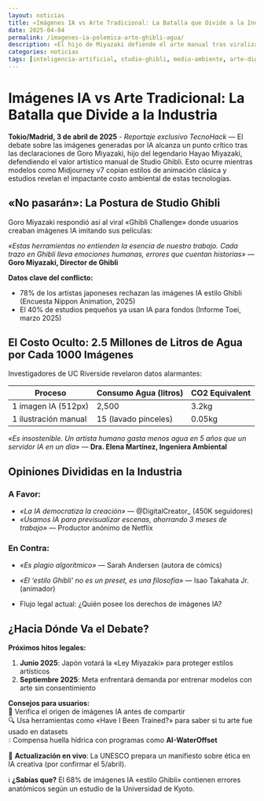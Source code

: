 ```yaml
---
layout: noticias  
title: «Imágenes IA vs Arte Tradicional: La Batalla que Divide a la Industria»  
date: 2025-04-04
permalink: /imagenes-ia-polemica-arte-ghibli-agua/  
description: «El hijo de Miyazaki defiende el arte manual tras viralizarse imágenes IA estilo Ghibli. Expertos alertan: generar 1000 imágenes gasta 2.5M de litros de agua.»  
categories: noticias  
tags: [inteligencia-artificial, studio-ghibli, medio-ambiente, arte-digital]  
---
```


# Imágenes IA vs Arte Tradicional: La Batalla que Divide a la Industria  

**Tokio/Madrid, 3 de abril de 2025** - *Reportaje exclusivo TecnoHack* — El debate sobre las imágenes generadas por IA alcanza un punto crítico tras las declaraciones de Goro Miyazaki, hijo del legendario Hayao Miyazaki, defendiendo el valor artístico manual de Studio Ghibli. Esto ocurre mientras modelos como Midjourney v7 copian estilos de animación clásica y estudios revelan el impactante costo ambiental de estas tecnologías.  

## «No pasarán»: La Postura de Studio Ghibli  

Goro Miyazaki respondió así al viral «Ghibli Challenge» donde usuarios creaban imágenes IA imitando sus películas:  

*«Estas herramientas no entienden la esencia de nuestro trabajo. Cada trazo en Ghibli lleva emociones humanas, errores que cuentan historias»* — **Goro Miyazaki, Director de Ghibli**  

**Datos clave del conflicto:**  
- 78% de los artistas japoneses rechazan las imágenes IA estilo Ghibli (Encuesta Nippon Animation, 2025)  
- El 40% de estudios pequeños ya usan IA para fondos (Informe Toei, marzo 2025)  

## El Costo Oculto: 2.5 Millones de Litros de Agua por Cada 1000 Imágenes  

Investigadores de UC Riverside revelaron datos alarmantes:  

| Proceso               | Consumo Agua (litros) | CO2 Equivalent |  
|-----------------------|----------------------|----------------|  
| 1 imagen IA (512px)   | 2,500               | 3.2kg          |  
| 1 ilustración manual  | 15 (lavado pinceles) | 0.05kg         |  

*«Es insostenible. Un artista humano gasta menos agua en 5 años que un servidor IA en un día»* — **Dra. Elena Martínez, Ingeniera Ambiental**  

## Opiniones Divididas en la Industria  

### A Favor:  
- *«La IA democratiza la creación»* — @DigitalCreator_ (450K seguidores)  
- *«Usamos IA para previsualizar escenas, ahorrando 3 meses de trabajo»* — Productor anónimo de Netflix  

### En Contra:  
- *«Es plagio algorítmico»* — Sarah Andersen (autora de cómics)  
- *«El ‘estilo Ghibli’ no es un preset, es una filosofía»* — Isao Takahata Jr. (animador)  

- Flujo legal actual: ¿Quién posee los derechos de imágenes IA?  

## ¿Hacia Dónde Va el Debate?  

**Próximos hitos legales:**  
1. **Junio 2025**: Japón votará la «Ley Miyazaki» para proteger estilos artísticos  
2. **Septiembre 2025**: Meta enfrentará demanda por entrenar modelos con arte sin consentimiento  

**Consejos para usuarios:**  
🔹 Verifica el origen de imágenes IA antes de compartir  
🔍 Usa herramientas como «Have I Been Trained?» para saber si tu arte fue usado en datasets  
💧 Compensa huella hídrica con programas como **AI-WaterOffset**  

📌 **Actualización en vivo**: La UNESCO prepara un manifiesto sobre ética en IA creativa (por confirmar el 5/abril).  

ℹ️ **¿Sabías que?** El 68% de imágenes IA «estilo Ghibli» contienen errores anatómicos según un estudio de la Universidad de Kyoto.  
